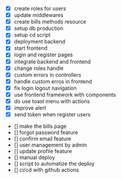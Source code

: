 - [x] create roles for users
- [x] update middlewares
- [x] create bills methods resource
- [x] setup db production
- [x] setup cd script
- [x] deployment backend
- [x] start frontend
- [x] login and register pages
- [x] integrate backend and frontend
- [x] change roles handle
- [x] custom errors in controllers
- [x] handle custom erros in frontend
- [x] fix login logout navigation
- [x] use frontend framework with components
- [x] do use toast menu with actions
- [x] improve alert
- [x] send token when register users
- [] make the bills page
- [] forgot password feature
- [] confirm email feature
- [] user management by admin
- [] update profile feature
- [] manual deploy
- [] script to automatize the deploy
- [] ci/cd with github actions
